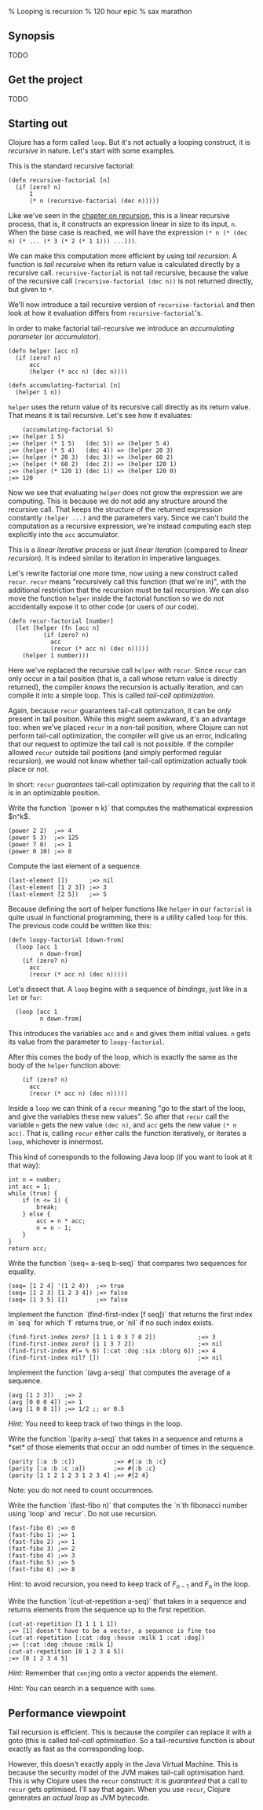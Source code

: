% Looping is recursion
% 120 hour epic
% sax marathon

## Synopsis

TODO

## Get the project

TODO

## Starting out

Clojure has a form called `loop`. But it's not actually a looping construct,
it is _recursive_ in nature. Let's start with some examples.

This is the standard recursive factorial:

~~~ {.clojure}
(defn recursive-factorial [n]
  (if (zero? n)
      1
      (* n (recursive-factorial (dec n)))))
~~~

Like we've seen in the [chapter on recursion][recursion], this is a linear
recursive process, that is, it constructs an expression linear in size to its
input, `n`. When the base case is reached, we will have the expression `(* n
(* (dec n) (* ... (* 3 (* 2 (* 1 1))) ...)))`.

We can make this computation more efficient by using _tail recursion_. A
function is _tail recursive_ when its return value is calculated directly by a
recursive call. `recursive-factorial` is not tail recursive, because the value
of the recursive call `(recursive-factorial (dec n))` is not returned
directly, but given to `*`.

We'll now introduce a tail recursive version of `recursive-factorial` and then
look at how it evaluation differs from `recursive-factorial`'s.

In order to make factorial tail-recursive we introduce an *accumulating
parameter* (or *accumulator*).

~~~ {.clojure}
(defn helper [acc n]
  (if (zero? n)
      acc
      (helper (* acc n) (dec n))))

(defn accumulating-factorial [n]
  (helper 1 n))
~~~

`helper` uses the return value of its recursive call directly as its return
value. That means it is tail recursive. Let's see how it evaluates:

~~~ {.clojure}
    (accumulating-factorial 5)
;=> (helper 1 5)
;=> (helper (* 1 5)   (dec 5)) => (helper 5 4)
;=> (helper (* 5 4)   (dec 4)) => (helper 20 3)
;=> (helper (* 20 3)  (dec 3)) => (helper 60 2)
;=> (helper (* 60 2)  (dec 2)) => (helper 120 1)
;=> (helper (* 120 1) (dec 1)) => (helper 120 0)
;=> 120
~~~

Now we see that evaluating `helper` does not grow the expression we are
computing. This is because we do not add any structure around the recursive
call. That keeps the structure of the returned expression constantly `(helper
...)` and the parameters vary. Since we can't build the computation as a
recursive expression, we're instead computing each step explicitly into the
`acc` accumulator.

This is a _linear iterative process_ or just _linear iteration_ (compared to
_linear recursion_). It is indeed similar to iteration in imperative
languages.

Let's rewrite factorial one more time, now using a new construct called
`recur`. `recur` means "recursively call this function (that we're in)", with
the additional restriction that the recursion must be tail recursion. We can
also move the function `helper` inside the factorial function so we do not
accidentally expose it to other code (or users of our code).

~~~ {.clojure}
(defn recur-factorial [number]
  (let [helper (fn [acc n]
          (if (zero? n)
            acc
            (recur (* acc n) (dec n))))]
    (helper 1 number)))
~~~

Here we've replaced the recursive call `helper` with `recur`. Since `recur`
can only occur in a tail position (that is, a call whose return value is
directly returned), the compiler _knows_ the recursion is actually iteration,
and can compile it into a simple loop. This is called _tail-call
optimization_.

Again, because `recur` guarantees tail-call optimization, it can be _only_
present in tail position. While this might seem awkward, it's an advantage
too: when we've placed `recur` in a non-tail position, where Clojure can not
perform tail-call optimization, the compiler will give us an error, indicating
that our request to optimize the tail call is not possible. If the compiler
allowed `recur` outside tail positions (and simply performed regular
recursion), we would not know whether tail-call optimization actually took
place or not.

In short: `recur` _guarantees_ tail-call optimization by _requiring_ that the
call to it is in an optimizable position.

<exercise>
Write the function `(power n k)` that computes the mathematical expression
$n^k$.

~~~ {.clojure}
(power 2 2)  ;=> 4
(power 5 3)  ;=> 125
(power 7 0)  ;=> 1
(power 0 10) ;=> 0
~~~
</exercise>

<exercise>
Compute the last element of a sequence.

~~~ {.clojure}
(last-element [])      ;=> nil
(last-element [1 2 3]) ;=> 3
(last-element [2 5])   ;=> 5
~~~
</exercise>

Because defining the sort of helper functions like `helper` in our `factorial`
is quite usual in functional programming, there is a utility called `loop` for
this. The previous code could be written like this:

~~~ {.clojure}
(defn loopy-factorial [down-from]
  (loop [acc 1
         n down-from]
    (if (zero? n)
      acc
      (recur (* acc n) (dec n)))))
~~~

Let's dissect that. A `loop` begins with a sequence of _bindings_, just like
in a `let` or `for`:

~~~ {.clojure}
  (loop [acc 1
         n down-from]
~~~

This introduces the variables `acc` and `n` and gives them initial values. `n`
gets its value from the parameter to `loopy-factorial`.

After this comes the body of the loop, which is exactly the same as the body
of the `helper` function above:

~~~ {.clojure}
    (if (zero? n)
      acc
      (recur (* acc n) (dec n)))))
~~~

Inside a `loop` we can think of a `recur` meaning "go to the start of the
loop, and give the variables these new values". So after that `recur` call the
variable `n` gets the new value `(dec n)`, and `acc` gets the new value `(* n
acc)`. That is, calling `recur` either calls the function iteratively, or
iterates a `loop`, whichever is innermost.

This kind of corresponds to the following Java loop (if you want to look at it
that way):

~~~ {.clojure}
int n = number;
int acc = 1;
while (true) {
    if (n <= 1) {
        break;
    } else {
        acc = n * acc;
        n = n - 1;
    }
}
return acc;

~~~

<exercise>
Write the function `(seq= a-seq b-seq)` that compares two sequences for equality.

~~~ {.clojure}
(seq= [1 2 4] '(1 2 4))  ;=> true
(seq= [1 2 3] [1 2 3 4]) ;=> false
(seq= [1 3 5] [])        ;=> false
~~~
</exercise>

<exericse>
Implement the function `(find-first-index [f seq])` that returns the first
index in `seq` for which `f` returns true, or `nil` if no such index exists.

~~~ {.clojure}
(find-first-index zero? [1 1 1 0 3 7 0 2])            ;=> 3
(find-first-index zero? [1 1 3 7 2])                  ;=> nil
(find-first-index #(= % 6) [:cat :dog :six :blorg 6]) ;=> 4
(find-first-index nil? [])                            ;=> nil
~~~
</exercise>

<excercise>
Implement the function `(avg a-seq)` that computes the average of a sequence.

~~~ {.clojure}
(avg [1 2 3])   ;=> 2
(avg [0 0 0 4]) ;=> 1
(avg [1 0 0 1]) ;=> 1/2 ;; or 0.5
~~~

_Hint:_ You need to keep track of two things in the loop.
</exercise>

<exercise>
Write the function `(parity a-seq)` that takes in a sequence and returns a
*set* of those elements that occur an odd number of times in the sequence.

~~~ {.clojure}
(parity [:a :b :c])           ;=> #{:a :b :c}
(parity [:a :b :c :a])        ;=> #{:b :c}
(parity [1 1 2 1 2 3 1 2 3 4] ;=> #{2 4}
~~~

Note: you do not need to count occurrences.
</exercise>

<exercise>
Write the function `(fast-fibo n)` that computes the `n`th fibonacci number
using `loop` and `recur`. Do not use recursion.

~~~ {.clojure}
(fast-fibo 0) ;=> 0
(fast-fibo 1) ;=> 1
(fast-fibo 2) ;=> 1
(fast-fibo 3) ;=> 2
(fast-fibo 4) ;=> 3
(fast-fibo 5) ;=> 5
(fast-fibo 6) ;=> 8
~~~

Hint: to avoid recursion, you need to keep track of $F_{n-1}$ and $F_n$ in the loop.
</exercise>

<exercise>
Write the function `(cut-at-repetition a-seq)` that takes in a sequence and
returns elements from the sequence up to the first repetition.

~~~ {.clojure}
(cut-at-repetition [1 1 1 1 1])
;=> [1] doesn't have to be a vector, a sequence is fine too
(cut-at-repetition [:cat :dog :house :milk 1 :cat :dog])
;=> [:cat :dog :house :milk 1]
(cut-at-repetition [0 1 2 3 4 5])
;=> [0 1 2 3 4 5]
~~~

_Hint:_ Remember that `conj`ing onto a vector appends the element.

_Hint:_ You can search in a sequence with `some`.
</exercise>

## Performance viewpoint

Tail recursion is efficient. This is because the compiler can replace it with
a goto (this is called _tail-call optimisation_. So a tail-recursive function
is about exactly as fast as the corresponding loop.

However, this doesn't exactly apply in the Java Virtual Machine. This is
because the security model of the JVM makes tail-call optimisation hard. This
is why Clojure uses the `recur` construct: it is _guaranteed_ that a call to
`recur` gets optimised. I'll say that again. When you use `recur`, Clojure
generates an _actual loop_ as JVM bytecode.

[recursion]: recursion.html
